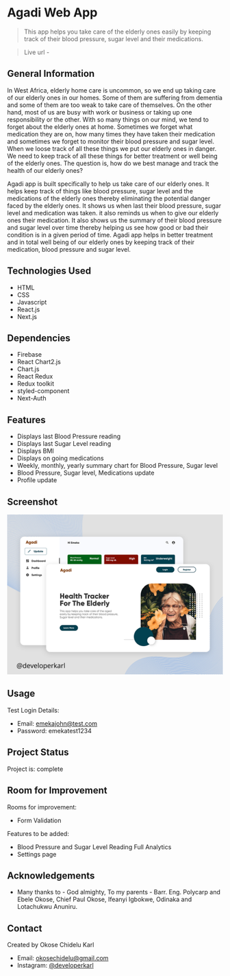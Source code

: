 # Agadi Web App
> This app helps you take care of the elderly ones easily by keeping track of their blood pressure, sugar level and their medications.

> Live url - 

## General Information
In West Africa, elderly home care is uncommon, so we end up taking care of our elderly ones in our homes. Some of them are suffering from dementia and some of them are too weak to take care of themselves. On the other hand, most of us are busy with work or business or taking up one responsibility or the other. With so many things on our mind, we tend to forget about the elderly ones at home. Sometimes we forget what medication they are on, how many times they have taken their medication and sometimes we forget to monitor their blood pressure and sugar level. When we loose track of all these things we put our elderly ones in danger. We need to keep track of all these things for better treatment or well being of the elderly ones. The question is, how do we best manage and track the health of our elderly ones?

Agadi app is built specifically to help us take care of our elderly ones. It helps keep track of things like blood pressure, sugar level and the medications of the elderly ones thereby eliminating the potential danger faced by the elderly ones. It shows us when last their blood pressure, sugar level and medication was taken. it also reminds us when to give our elderly ones their medication. It also shows us the summary of their blood pressure and sugar level over time thereby helping us see how good or bad their condition is in a given period of time. Agadi app helps in better treatment and in total well being of our elderly ones by keeping track of their medication, blood pressure and sugar level. 

## Technologies Used
- HTML
- CSS
- Javascript
- React.js
- Next.js

## Dependencies
- Firebase
- React Chart2.js
- Chart.js
- React Redux
- Redux toolkit
- styled-component
- Next-Auth

## Features
- Displays last Blood Pressure reading
- Displays last Sugar Level reading
- Displays BMI
- Displays on going medications
- Weekly, monthly, yearly summary chart for Blood Pressure, Sugar level
- Blood Pressure, Sugar level, Medications update
- Profile update

## Screenshot
![](./public/images/agadi.png)

## Usage
Test Login Details:
- Email: emekajohn@test.com
- Password: emekatest1234

## Project Status
Project is: complete

## Room for Improvement
Rooms for improvement:
- Form Validation

Features to be added:
- Blood Pressure and Sugar Level Reading Full Analytics 
- Settings page

## Acknowledgements
- Many thanks to - God almighty, To my parents - Barr. Eng. Polycarp and Ebele Okose, Chief Paul Okose, Ifeanyi Igbokwe, Odinaka and Lotachukwu Anuniru.

## Contact
Created by Okose Chidelu Karl
- Email: okosechidelu@gmail.com
- Instagram: [@developerkarl](www.instagram.com/developerkarl)

